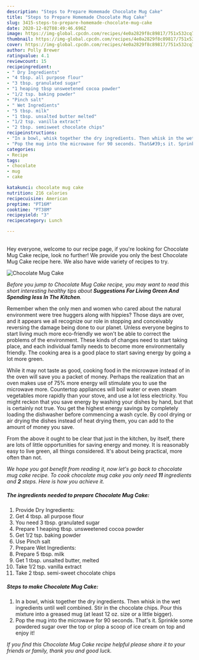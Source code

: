 ```yaml
---
description: "Steps to Prepare Homemade Chocolate Mug Cake"
title: "Steps to Prepare Homemade Chocolate Mug Cake"
slug: 3415-steps-to-prepare-homemade-chocolate-mug-cake
date: 2020-12-02T08:49:46.696Z
image: https://img-global.cpcdn.com/recipes/4e0a2829f8c89817/751x532cq70/chocolate-mug-cake-recipe-main-photo.jpg
thumbnail: https://img-global.cpcdn.com/recipes/4e0a2829f8c89817/751x532cq70/chocolate-mug-cake-recipe-main-photo.jpg
cover: https://img-global.cpcdn.com/recipes/4e0a2829f8c89817/751x532cq70/chocolate-mug-cake-recipe-main-photo.jpg
author: Polly Brewer
ratingvalue: 4.1
reviewcount: 15
recipeingredient:
- " Dry Ingredients"
- "4 tbsp. all purpose flour"
- "3 tbsp. granulated sugar"
- "1 heaping tbsp unsweetened cocoa powder"
- "1/2 tsp. baking powder"
- "Pinch salt"
- " Wet Ingredients"
- "5 tbsp. milk"
- "1 tbsp. unsalted butter melted"
- "1/2 tsp. vanilla extract"
- "2 tbsp. semisweet chocolate chips"
recipeinstructions:
- "In a bowl, whisk together the dry ingredients. Then whisk in the wet ingredients until well combined. Stir in the chocolate chips. Pour this mixture into a greased mug (at least 12 oz. size or a little bigger)."
- "Pop the mug into the microwave for 90 seconds. That&#39;s it. Sprinkle some powdered sugar over the top or plop a scoop of ice cream on top and enjoy it!"
categories:
- Recipe
tags:
- chocolate
- mug
- cake

katakunci: chocolate mug cake 
nutrition: 216 calories
recipecuisine: American
preptime: "PT16M"
cooktime: "PT38M"
recipeyield: "3"
recipecategory: Lunch

---
```

<br>
Hey everyone, welcome to our recipe page, if you're looking for Chocolate Mug Cake recipe, look no further! We provide you only the best Chocolate Mug Cake recipe here. We also have wide variety of recipes to try.
<br>


![Chocolate Mug Cake](https://img-global.cpcdn.com/recipes/4e0a2829f8c89817/751x532cq70/chocolate-mug-cake-recipe-main-photo.jpg)

<i>Before you jump to Chocolate Mug Cake recipe, you may want to read this short interesting healthy tips about 
<strong>Suggestions For Living Green And Spending less In The Kitchen</strong>.</i>
</br>

Remember when the only men and women who cared about the natural environment were tree huggers along with hippies? Those days are over, and it appears we all recognize our role in stopping and conceivably reversing the damage being done to our planet. Unless everyone begins to start living much more eco-friendly we won't be able to correct the problems of the environment. These kinds of changes need to start taking place, and each individual family needs to become more environmentally friendly. The cooking area is a good place to start saving energy by going a lot more green.

While it may not taste as good, cooking food in the microwave instead of in the oven will save you a packet of money. Perhaps the realization that an oven makes use of 75% more energy will stimulate you to use the microwave more. Countertop appliances will boil water or even steam vegetables more rapidly than your stove, and use a lot less electricity. You might reckon that you save energy by washing your dishes by hand, but that is certainly not true. You get the highest energy savings by completely loading the dishwasher before commencing a wash cycle. By cool drying or air drying the dishes instead of heat drying them, you can add to the amount of money you save.

From the above it ought to be clear that just in the kitchen, by itself, there are lots of little opportunities for saving energy and money. It is reasonably easy to live green, all things considered. It's about being practical, more often than not.


<i>We hope you got benefit from reading it, now let's go back to chocolate mug cake recipe. To cook chocolate mug cake you only need <strong>11</strong> ingredients and <strong>2</strong> steps. Here is how you achieve it.
</i>

##### The ingredients needed to prepare Chocolate Mug Cake:

1. Provide  Dry Ingredients:
1. Get 4 tbsp. all purpose flour
1. You need 3 tbsp. granulated sugar
1. Prepare 1 heaping tbsp. unsweetened cocoa powder
1. Get 1/2 tsp. baking powder
1. Use Pinch salt
1. Prepare  Wet Ingredients:
1. Prepare 5 tbsp. milk
1. Get 1 tbsp. unsalted butter, melted
1. Take 1/2 tsp. vanilla extract
1. Take 2 tbsp. semi-sweet chocolate chips


##### Steps to make Chocolate Mug Cake:

1. In a bowl, whisk together the dry ingredients. Then whisk in the wet ingredients until well combined. Stir in the chocolate chips. Pour this mixture into a greased mug (at least 12 oz. size or a little bigger).
1. Pop the mug into the microwave for 90 seconds. That&#39;s it. Sprinkle some powdered sugar over the top or plop a scoop of ice cream on top and enjoy it!


<i>If you find this Chocolate Mug Cake recipe helpful please share it to your friends or family, thank you and good luck.</i>
